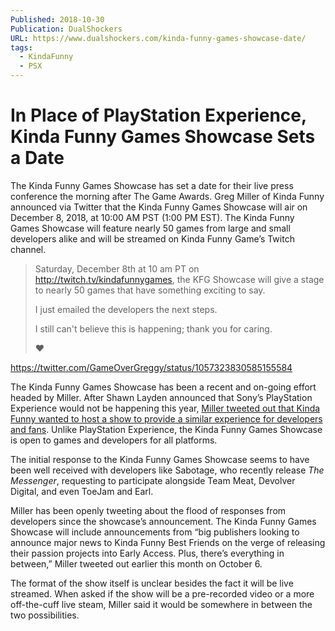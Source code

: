 ```yaml
---
Published: 2018-10-30
Publication: DualShockers
URL: https://www.dualshockers.com/kinda-funny-games-showcase-date/
tags:
  - KindaFunny
  - PSX
---
```

# In Place of PlayStation Experience, Kinda Funny Games Showcase Sets a Date

The Kinda Funny Games Showcase has set a date for their live press conference the morning after The Game Awards. Greg Miller of Kinda Funny announced via Twitter that the Kinda Funny Games Showcase will air on December 8, 2018, at 10:00 AM PST (1:00 PM EST). The Kinda Funny Games Showcase will feature nearly 50 games from large and small developers alike and will be streamed on Kinda Funny Game’s Twitch channel.

> Saturday, December 8th at 10 am PT on http://twitch.tv/kindafunnygames, the  KFG Showcase will give a stage to nearly 50 games that have something exciting to say. 
> 
> I just emailed the developers the next steps.
> 
> I still can't believe this is happening; thank you for caring.
> 
> ❤️

https://twitter.com/GameOverGreggy/status/1057323830585155584

The Kinda Funny Games Showcase has been a recent and on-going effort headed by Miller. After Shawn Layden announced that Sony’s PlayStation Experience would not be happening this year, [Miller tweeted out that Kinda Funny wanted to host a show to provide a similar experience for developers and fans](https://www.dualshockers.com/greg-miller-kinda-funny-showcase/). Unlike PlayStation Experience, the Kinda Funny Games Showcase is open to games and developers for all platforms.

The initial response to the Kinda Funny Games Showcase seems to have been well received with developers like Sabotage, who recently release *The Messenger*, requesting to participate alongside Team Meat, Devolver Digital, and even ToeJam and Earl.

Miller has been openly tweeting about the flood of responses from developers since the showcase’s announcement. The Kinda Funny Games Showcase will include announcements from “big publishers looking to announce major news to Kinda Funny Best Friends on the verge of releasing their passion projects into Early Access. Plus, there’s everything in between,” Miller tweeted out earlier this month on October 6.

The format of the show itself is unclear besides the fact it will be live streamed. When asked if the show will be a pre-recorded video or a more off-the-cuff live steam, Miller said it would be somewhere in between the two possibilities.